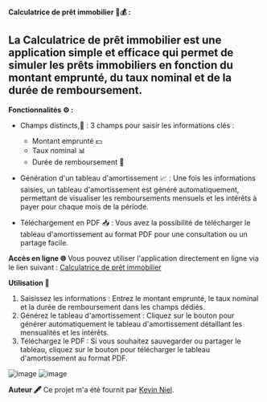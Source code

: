 **Calculatrice de prêt immobilier 🏡💰 :**
## La Calculatrice de prêt immobilier est une application simple et efficace qui permet de simuler les prêts immobiliers en fonction du montant emprunté, du taux nominal et de la durée de remboursement.

**Fonctionnalités ⚙️ :**
- Champs distincts,📝 : 3 champs pour saisir les informations clés :

    - Montant emprunté 💵
    - Taux nominal 📊
    - Durée de remboursement 📅

- Génération d'un tableau d'amortissement 📈 : Une fois les informations saisies, un tableau d'amortissement est généré automatiquement, permettant de visualiser les remboursements mensuels et les intérêts à payer pour chaque mois de la période.

- Téléchargement en PDF 📥 : Vous avez la possibilité de télécharger le tableau d'amortissement au format PDF pour une consultation ou un partage facile.

**Accès en ligne 🌐**
Vous pouvez utiliser l'application directement en ligne via le lien suivant : [Calculatrice de prêt immobilier](https://erwanus.github.io/calculatrice/)

**Utilisation 🚀**
1. Saisissez les informations : Entrez le montant emprunté, le taux nominal et la durée de remboursement dans les champs dédiés.
2. Générez le tableau d'amortissement : Cliquez sur le bouton pour générer automatiquement le tableau d'amortissement détaillant les mensualités et les intérêts.
3. Téléchargez le PDF : Si vous souhaitez sauvegarder ou partager le tableau, cliquez sur le bouton pour télécharger le tableau d'amortissement au format PDF.

![image](https://github.com/user-attachments/assets/9220bf6e-d659-4ae4-8f55-65187c0dad9f)
![image](https://github.com/user-attachments/assets/a0c3117b-4500-43be-989f-0643846ac71e)

**Auteur 🖋️**
Ce projet m'a été fournit par [Kevin Niel](https://github.com/kevinniel/).

